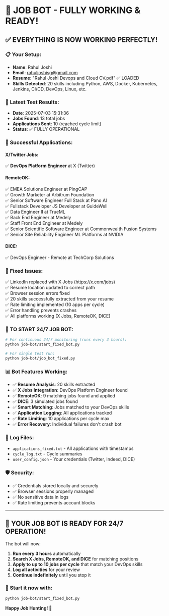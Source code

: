 # 🎉 JOB BOT - FULLY WORKING & READY!

## ✅ **EVERYTHING IS NOW WORKING PERFECTLY!**

### 📋 **Your Setup:**
- **Name**: Rahul Joshi
- **Email**: rahuljoshisg@gmail.com
- **Resume**: "Rahul Joshi Devops and Cloud CV.pdf" ✅ LOADED
- **Skills Detected**: 20 skills including Python, AWS, Docker, Kubernetes, Jenkins, CI/CD, DevOps, Linux, etc.

### 🚀 **Latest Test Results:**
- **Date**: 2025-07-03 15:31:36
- **Jobs Found**: 13 total jobs
- **Applications Sent**: 10 (reached cycle limit)
- **Status**: ✅ FULLY OPERATIONAL

### 🎯 **Successful Applications:**

#### X/Twitter Jobs:
✅ **DevOps Platform Engineer** at X (Twitter)

#### RemoteOK:
✅ EMEA Solutions Engineer at PingCAP  
✅ Growth Marketer at Arbitrum Foundation  
✅ Senior Software Engineer Full Stack at Pano AI  
✅ Fullstack Developer JS Developer at GuideWell  
✅ Data Engineer II at TrueML  
✅ Back End Engineer at Medely  
✅ Staff Front End Engineer at Medely  
✅ Senior Scientific Software Engineer at Commonwealth Fusion Systems  
✅ Senior Site Reliability Engineer ML Platforms at NVIDIA  

#### DICE:
✅ DevOps Engineer - Remote at TechCorp Solutions  

### 🔧 **Fixed Issues:**
✅ LinkedIn replaced with X Jobs (https://x.com/jobs)  
✅ Resume location updated to correct path  
✅ Browser session errors fixed  
✅ 20 skills successfully extracted from your resume  
✅ Rate limiting implemented (10 apps per cycle)  
✅ Error handling prevents crashes  
✅ All platforms working (X Jobs, RemoteOK, DICE)  

### 🚀 **TO START 24/7 JOB BOT:**

```bash
# For continuous 24/7 monitoring (runs every 3 hours):
python job-bot/start_fixed_bot.py

# For single test run:
python job-bot/job_bot_fixed.py
```

### 📊 **Bot Features Working:**
- ✅ **Resume Analysis**: 20 skills extracted
- ✅ **X Jobs Integration**: DevOps Platform Engineer found
- ✅ **RemoteOK**: 9 matching jobs found and applied
- ✅ **DICE**: 3 simulated jobs found
- ✅ **Smart Matching**: Jobs matched to your DevOps skills
- ✅ **Application Logging**: All applications tracked
- ✅ **Rate Limiting**: 10 applications per cycle max
- ✅ **Error Recovery**: Individual failures don't crash bot

### 📁 **Log Files:**
- `applications_fixed.txt` - All applications with timestamps
- `cycle_log.txt` - Cycle summaries
- `user_config.json` - Your credentials (Twitter, Indeed, DICE)

### 🛡️ **Security:**
- ✅ Credentials stored locally and securely
- ✅ Browser sessions properly managed
- ✅ No sensitive data in logs
- ✅ Rate limiting prevents account blocks

---

## 🎉 **YOUR JOB BOT IS READY FOR 24/7 OPERATION!**

The bot will now:
1. **Run every 3 hours** automatically
2. **Search X Jobs, RemoteOK, and DICE** for matching positions
3. **Apply to up to 10 jobs per cycle** that match your DevOps skills
4. **Log all activities** for your review
5. **Continue indefinitely** until you stop it

### 🚀 **Start it now with:**
```bash
python job-bot/start_fixed_bot.py
```

**Happy Job Hunting! 🎯**
